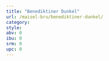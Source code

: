 ```yaml
---
title: "Benediktiner Dunkel"
url: /maisel-bru/benediktiner-dunkel/
category: 
style: 
abv: 0
ibu: 0
srm: 0
upc: 0
---
```


